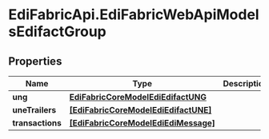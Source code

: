 # EdiFabricApi.EdiFabricWebApiModelsEdifactGroup

## Properties
Name | Type | Description | Notes
------------ | ------------- | ------------- | -------------
**ung** | [**EdiFabricCoreModelEdiEdifactUNG**](EdiFabricCoreModelEdiEdifactUNG.md) |  | [optional] 
**uneTrailers** | [**[EdiFabricCoreModelEdiEdifactUNE]**](EdiFabricCoreModelEdiEdifactUNE.md) |  | [optional] 
**transactions** | [**[EdiFabricCoreModelEdiEdiMessage]**](EdiFabricCoreModelEdiEdiMessage.md) |  | [optional] 


